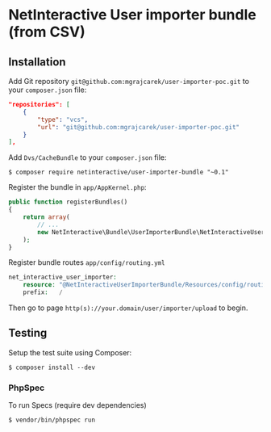 # NetInteractive User importer bundle (from CSV)

## Installation
Add Git repository `git@github.com:mgrajcarek/user-importer-poc.git` to your `composer.json` file:
```json
"repositories": [
    {
        "type": "vcs",
        "url": "git@github.com:mgrajcarek/user-importer-poc.git"
    }
],
```

Add `Dvs/CacheBundle` to your `composer.json` file:
```
$ composer require netinteractive/user-importer-bundle "~0.1"
```
Register the bundle in `app/AppKernel.php`:
```php
public function registerBundles()
{
    return array(
        // ...
        new NetInteractive\Bundle\UserImporterBundle\NetInteractiveUserImporterBundle(),
    );
}
```
Register bundle routes `app/config/routing.yml`
```php
net_interactive_user_importer:
    resource: "@NetInteractiveUserImporterBundle/Resources/config/routing.xml"
    prefix:   /
```

Then go to page `http(s)://your.domain/user/importer/upload` to begin.

## Testing
Setup the test suite using Composer:
```
$ composer install --dev
```

### PhpSpec
To run Specs (require dev dependencies)
```
$ vendor/bin/phpspec run
```
